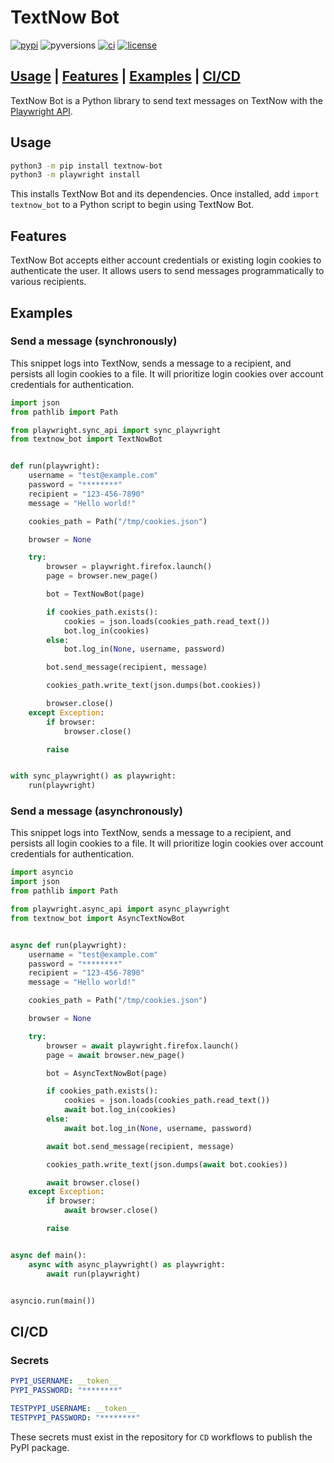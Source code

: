 # TextNow Bot

[![pypi](https://img.shields.io/pypi/v/textnow-bot)](https://pypi.org/project/textnow-bot)
![pyversions](https://img.shields.io/pypi/pyversions/textnow-bot)
[![ci](https://github.com/george-lim/textnow-bot-python/workflows/CI/badge.svg)](https://github.com/george-lim/textnow-bot-python/actions)
[![license](https://img.shields.io/github/license/george-lim/textnow-bot-python)](https://github.com/george-lim/textnow-bot-python/blob/main/LICENSE)

## [Usage](#usage) | [Features](#features) | [Examples](#examples) | [CI/CD](#cicd)

TextNow Bot is a Python library to send text messages on TextNow with the [Playwright API](https://microsoft.github.io/playwright-python).

## Usage

```bash
python3 -m pip install textnow-bot
python3 -m playwright install
```

This installs TextNow Bot and its dependencies. Once installed, add `import textnow_bot` to a Python script to begin using TextNow Bot.

## Features

TextNow Bot accepts either account credentials or existing login cookies to authenticate the user. It allows users to send messages programmatically to various recipients.

## Examples

### Send a message (synchronously)

This snippet logs into TextNow, sends a message to a recipient, and persists all login cookies to a file. It will prioritize login cookies over account credentials for authentication.

```python
import json
from pathlib import Path

from playwright.sync_api import sync_playwright
from textnow_bot import TextNowBot


def run(playwright):
    username = "test@example.com"
    password = "********"
    recipient = "123-456-7890"
    message = "Hello world!"

    cookies_path = Path("/tmp/cookies.json")

    browser = None

    try:
        browser = playwright.firefox.launch()
        page = browser.new_page()

        bot = TextNowBot(page)

        if cookies_path.exists():
            cookies = json.loads(cookies_path.read_text())
            bot.log_in(cookies)
        else:
            bot.log_in(None, username, password)

        bot.send_message(recipient, message)

        cookies_path.write_text(json.dumps(bot.cookies))

        browser.close()
    except Exception:
        if browser:
            browser.close()

        raise


with sync_playwright() as playwright:
    run(playwright)
```

### Send a message (asynchronously)

This snippet logs into TextNow, sends a message to a recipient, and persists all login cookies to a file. It will prioritize login cookies over account credentials for authentication.

```python
import asyncio
import json
from pathlib import Path

from playwright.async_api import async_playwright
from textnow_bot import AsyncTextNowBot


async def run(playwright):
    username = "test@example.com"
    password = "********"
    recipient = "123-456-7890"
    message = "Hello world!"

    cookies_path = Path("/tmp/cookies.json")

    browser = None

    try:
        browser = await playwright.firefox.launch()
        page = await browser.new_page()

        bot = AsyncTextNowBot(page)

        if cookies_path.exists():
            cookies = json.loads(cookies_path.read_text())
            await bot.log_in(cookies)
        else:
            await bot.log_in(None, username, password)

        await bot.send_message(recipient, message)

        cookies_path.write_text(json.dumps(await bot.cookies))

        await browser.close()
    except Exception:
        if browser:
            await browser.close()

        raise


async def main():
    async with async_playwright() as playwright:
        await run(playwright)


asyncio.run(main())
```

## CI/CD

### Secrets

```yaml
PYPI_USERNAME: __token__
PYPI_PASSWORD: "********"

TESTPYPI_USERNAME: __token__
TESTPYPI_PASSWORD: "********"
```

These secrets must exist in the repository for `CD` workflows to publish the PyPI package.
